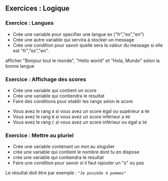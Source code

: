 ## Exercices : Logique

### Exercice : Langues

* Crée une variable pour specifier une langue ex ("fr","es","en")
* Crée une autre variable qui servira à stocker un message
* Crée une condition pour savoir quelle sera la valeur du message si elle est "fr","es","en".

afficher "Bonjour tout le monde", "Hello world" et "Hola, Mundo" selon la bonne langue

### Exercice : Affichage des scores

* Crée une variable qui contient un score 
* Crée une variable qui contiendra le resultat
* Faire des conditions pour etablir les rangs selon le score

- Vous avez le rang `A` si vous avez un score égal ou supérieur a `90`
- Vous avez le rang `B` si vous avez un score inférieur a `90`
- Vous avez le rang `C` si vous avez un score inférieur ou égal a `50`

### Exercice : Mettre au pluriel

* Crée une variable contenant un mot au singulier
* crée une variable qui contient le nombre dont tu en dispose
* crée une variable qui contiendra le résultat
* Faire une condition pour savoir si il faut rajouter un "s" ou pas

Le résultat doit être par exemple : 
`"Je possède 4 pommes"`

